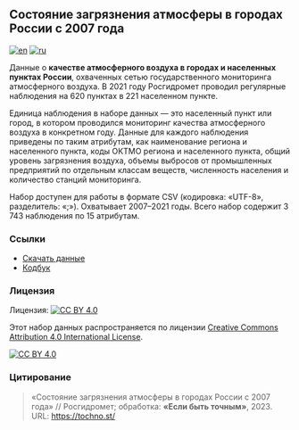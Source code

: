 ## Состояние загрязнения атмосферы в городах России с 2007 года
[![en](https://img.shields.io/badge/lang-en-blue.svg)](https://github.com/tochno-st/air_quality_cities/blob/main/README.en.md)
[![ru](https://img.shields.io/badge/lang-ru-green.svg)](https://github.com/tochno-st/air_quality_cities/blob/main/README.md)

Данные о **качестве атмосферного воздуха в городах и населенных пунктах России**, охваченных сетью государственного мониторинга атмосферного воздуха. В 2021 году Росгидромет проводил регулярные наблюдения на 620 пунктах в 221 населенном пункте.

Единица наблюдения в наборе данных — это населенный пункт или город, в котором проводился мониторинг качества атмосферного воздуха в конкретном году. Данные для каждого наблюдения приведены по таким атрибутам, как наименование региона и населенного пункта, коды ОКТМО региона и населенного пункта, общий уровень загрязнения воздуха, объемы выбросов от промышленных предприятий по отдельным классам веществ, численность населения и количество станций мониторинга.

Набор доступен для работы в формате CSV (кодировка: «UTF-8», разделитель: «;»). Охватывает 2007–2021 годы. Всего набор содержит 3 743 наблюдения по 15 атрибутам.

### Ссылки

- [Скачать данные](https://tochnostdatasets.fra1.digitaloceanspaces.com/Catalog/Rosgidromet/data_air_cities_100_v20230812/data_air_cities_100_v20230812.zip)
- [Кодбук](https://tochnostdatasets.fra1.digitaloceanspaces.com/Catalog/Rosgidromet/data_air_cities_100_v20230812/description_air_cities_100_v1.0.pdf)

### Лицензия

Лицензия: [![CC BY 4.0][cc-by-shield]][cc-by]

Этот набор данных распространяется по лицензии
[Creative Commons Attribution 4.0 International License][cc-by].

[![CC BY 4.0][cc-by-image]][cc-by]

[cc-by]: http://creativecommons.org/licenses/by/4.0/
[cc-by-image]: https://i.creativecommons.org/l/by/4.0/88x31.png
[cc-by-shield]: https://img.shields.io/badge/License-CC%20BY%204.0-lightgrey.svg

### Цитирование

> «Состояние загрязнения атмосферы в городах России с 2007 года» // Росгидромет; обработка: **«Если быть точным»**, 2023. URL: https://tochno.st/ 
